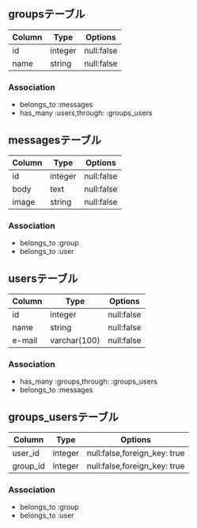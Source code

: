 ## groupsテーブル

|Column|Type|Options|
|------|----|-------|
|id|integer|null:false|
|name|string|null:false|
### Association
- belongs_to :messages
- has_many :users,through: :groups_users

## messagesテーブル

|Column|Type|Options|
|------|----|-------|
|id|integer|null:false|
|body|text|null:false|
|image|string|null:false|

### Association
- belongs_to :group
- belongs_to :user

## usersテーブル

|Column|Type|Options|
|------|----|-------|
|id|integer|null:false|
|name|string|null:false|
|e-mail|varchar(100)|null:false|

### Association
- has_many :groups,through: :groups_users
- belongs_to :messages

## groups_usersテーブル

|Column|Type|Options|
|------|----|-------|
|user_id|integer|null:false,foreign_key: true|
|group_id|integer|null:false,foreign_key: true|

### Association
- belongs_to :group
- belongs_to :user
